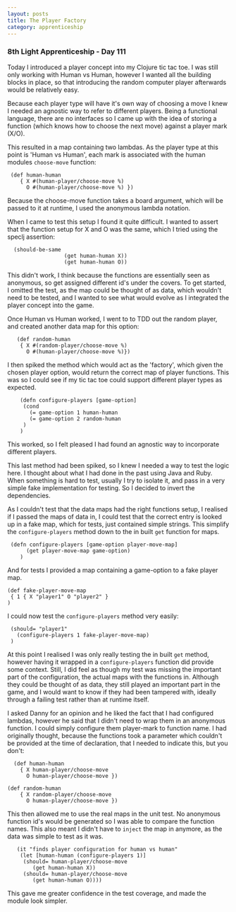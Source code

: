 ```yaml
---
layout: posts
title: The Player Factory
category: apprenticeship
---
```

### 8th Light Apprenticeship - Day 111

Today I introduced a player concept into my Clojure tic tac toe. I was still only working with Human vs Human, however I wanted all the building blocks in place, so that introducing the random computer player afterwards would be relatively easy. 

<!--break-->

Because each player type will have it's own way of choosing a move I knew I needed an agnostic way to refer to different players. Being a functional language, there are no interfaces so I came up with the idea of storing a function (which knows how to choose the next move) against a player mark (X/O).

This resulted in a map containing two lambdas. As the player type at this point is 'Human vs Human', each mark is associated with the human modules `choose-move` function:

     (def human-human
        { X #(human-player/choose-move %)
          O #(human-player/choose-move %) })

Because the choose-move function takes a board argument, which will be passed to it at runtime, I used the anonymous lambda notation.

When I came to test this setup I found it quite difficult. I wanted to assert that the function setup for X and O was the same, which I tried using the speclj assertion:

      (should-be-same 
                      (get human-human X))
                      (get human-human O))
                      
This didn't work, I think because the functions are essentially seen as anonymous, so get assigned different id's under the covers.  To get started, I omitted the test, as the map could be thought of as data, which wouldn't need to be tested, and I wanted to see what would evolve as I integrated the player concept into the game.

Once Human vs Human worked, I went to to TDD out the random player, and created another data map for this option:

       (def random-human
        { X #(random-player/choose-move %)
          O #(human-player/choose-move %)})
          
I then spiked the method which would act as the 'factory', which given the chosen player option, would return the correct map of player functions. This was so I could see if my tic tac toe could support different player types as expected.

        (defn configure-players [game-option]
         (cond
           (= game-option 1 human-human
           (= game-option 2 random-human
         )
        )

This worked, so I felt pleased I had found an agnostic way to incorporate different players. 

This last method had been spiked, so I knew I needed a way to test the logic here. I thought about what I had done in the past using Java and Ruby. When something is hard to test, usually I try to isolate it, and pass in a very simple fake implementation for testing. So I decided to invert the dependencies. 

As I couldn't test that the data maps had the right functions setup, I realised if I passed the maps of data in, I could test that the correct entry is looked up in a fake map, which for tests, just contained simple strings. This simplify the `configure-players` method down to the in built `get` function for maps.

     (defn configure-players [game-option player-move-map]
          (get player-move-map game-option)
        )
  
And for tests I provided a map containing a game-option to a fake player map.

    (def fake-player-move-map
     { 1 { X "player1" O "player2" }
    )

I could now test the `configure-players` method very easily:

     (should= "player1"
       (configure-players 1 fake-player-move-map)
     )

At this point I realised I was only really testing the in built `get` method, however having it wrapped in a `configure-players` function did provide some context.  Still, I did feel as though my test was missing the important part of the configuration, the actual maps with the functions in. Although they could be thought of as data, they still played an important part in the game, and I would want to know if they had been tampered with, ideally through a failing test rather than at runtime itself.

I asked Danny for an opinion and he liked the fact that I had configured lambdas, however he said that I didn't need to wrap them in an anonymous function. I could simply configure them player-mark to function name. I had originally thought, because the functions took a parameter which couldn't be provided at the time of declaration, that I needed to indicate this, but you don't:

      (def human-human
        { X human-player/choose-move
          O human-player/choose-move })

    (def random-human
        { X random-player/choose-move
          O human-player/choose-move })
 
This then allowed me to use the real maps in the unit test. No anonymous function id's would be generated so I was able to compare the function names. This also meant I didn't have to `inject` the map in anymore, as the data was simple to test as it was.

       (it "finds player configuration for human vs human"
        (let [human-human (configure-players 1)]
         (should= human-player/choose-move
            (get human-human X))
         (should= human-player/choose-move
            (get human-human O))))
            
This gave me greater confidence in the test coverage, and made the module look simpler. 